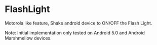 # FlashLight
Motorola like feature, Shake android device to ON/OFF the Flash Light.

Note: Initial implementation only tested on Android 5.0 and Android Marshmellow devices.
